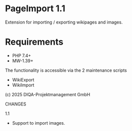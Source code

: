 # PageImport 1.1
Extension for importing / exporting wikipages and images.

# Requirements
* PHP 7.4+
* MW-1.39+

The functionality is accessible via the 2 maintenance scripts

* WikiExport
* WikiImport

(c) 2025 DIQA-Projektmanagement GmbH

CHANGES

1.1

* Support to import images. 
